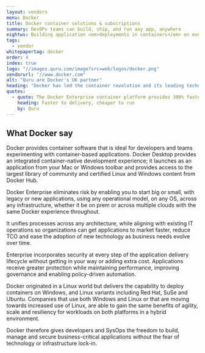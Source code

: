 ```yaml
---
layout: vendors
menu: Docker
title: Docker container solutions & subscriptions
summary: DevOPs teams can build, ship, and run any app, anywhere
eightws: Building application <em>deployments in containers</em> on every platform
tags:
  - vendor
whitepapertag: docker
order: 4
index: true
logo: "//images.quru.com/image?src=web/logos/docker.png"
vendorurl: "//www.docker.com"
alt: "Quru are Docker's UK partner"
heading: "Docker has led the container revolution and its leading technology has been incorporated into many competitive products. </p><p>Historically, server virtualization represented a major step forward, enabling consolidation of workloads from multiple applications to run on the same hardware. However, virtual server instances still require deployment of individual operating systems, the application and the workload. Multi-tier applications that don't work well together need to be deployed in separate virtual machines, separately managed, monitored and backed-up. Containers enable applications to be held in much smaller packages that share an underlying Operating System, which is more efficient.</p><p>Docker has the flexibility to accommodate combinations of Windows and Linux based container deployments across multiple operating systems.  We have been application developers for many years and in our experience Docker is the industry standard container technology for efficiently built, managed secure applications and micro-services, deployed at scale.</p>"
quotes:
  - quote: The Docker Enterprise container platform provides 300% faster time to delivery; 40% reduction in cost via better server utilization and lower licensing costs; 70% increase in resolving customer issues. The combination of reduced costs and getting new solutions to market faster is something that our clients can’t ignore.
    heading: Faster to delivery, cheaper to run
    by: Quru
---
```


## What Docker say

Docker provides container software that is ideal for developers and teams experimenting with container-based applications. Docker Desktop provides an integrated container-native development experience; it launches as an application from your Mac or Windows toolbar and provides access to the largest library of community and certified Linux and Windows content from Docker Hub. 

Docker Enterprise eliminates risk by enabling you to start big or small, with legacy or new applications, using any operational model, on any OS, across any infrastructure, whether it be on prem or across multiple clouds with the same Docker experience throughout.

It unifies processes across any architecture, while aligning with existing IT operations so organizations can get applications to market faster, reduce TCO and ease the adoption of new technology as business needs evolve over time. 

Enterprise incorporates security at every step of the application delivery lifecycle without getting in your way or adding extra cost. Applications receive greater protection while maintaining performance, improving governance and enabling policy-driven automation.

Docker originated in a Linux world but delivers the capability to deploy containers on Windows, and Linux variants including Red Hat, SuSe and Ubuntu. Companies that use both Windows and Linux or that are moving towards increased use of Linux, are able to gain the same benefits of agility, scale and resiliency for workloads on both platforms in a hybrid environment.

Docker therefore gives developers and SysOps the freedom to build, manage and secure business-critical applications without the fear of technology or infrastructure lock-in.
